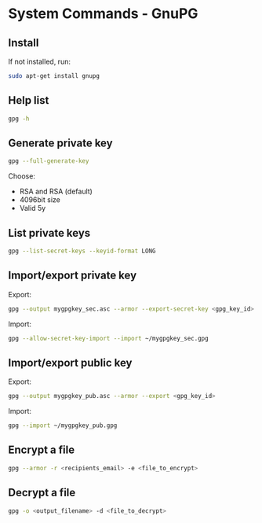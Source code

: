 # System Commands - GnuPG

## Install
If not installed, run:
```bash
sudo apt-get install gnupg
```

## Help list
```bash
gpg -h
```

## Generate private key
```bash
gpg --full-generate-key
```
Choose: 
- RSA and RSA (default)
- 4096bit size
- Valid 5y

## List private keys
```bash
gpg --list-secret-keys --keyid-format LONG
```

## Import/export private key
Export:
```bash
gpg --output mygpgkey_sec.asc --armor --export-secret-key <gpg_key_id>
```
Import:
```bash
gpg --allow-secret-key-import --import ~/mygpgkey_sec.gpg
```

## Import/export public key
Export:
```bash
gpg --output mygpgkey_pub.asc --armor --export <gpg_key_id>
```
Import:
```bash
gpg --import ~/mygpgkey_pub.gpg
```

## Encrypt a file
```bash
gpg --armor -r <recipients_email> -e <file_to_encrypt>
```

## Decrypt a file
```bash
gpg -o <output_filename> -d <file_to_decrypt>
```
